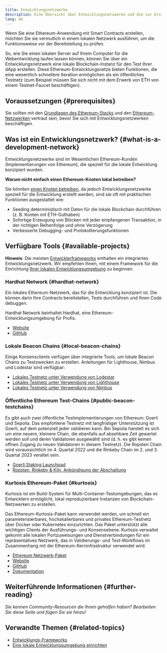 ```yaml
---
title: Entwicklungsnetzwerke
description: Eine Übersicht über Entwicklungsnetzwerke und die zur Erstellung von Ethereum-Anwendungen verfügbaren Tools
lang: de
---
```


Wenn Sie eine Ethereum-Anwendung mit Smart Contracts erstellen, möchten Sie sie vermutlich in einem lokalen Netzwerk ausführen, um die Funktionsweise vor der Bereitstellung zu prüfen.

So, wie Sie einen lokalen Server auf Ihrem Computer für die Webentwicklung laufen lassen können, können Sie über ein Entwicklungsnetzwerk eine lokale Blockchain-Instanz für den Test Ihrer dApp erstellen. Diese Ethereum-Entwicklungsnetze bieten Funktionen, die eine wesentlich schnellere Iteration ermöglichen als ein öffentliches Testnetz (zum Beispiel müssen Sie sich nicht mit dem Erwerb von ETH von einem Testnet-Faucet beschäftigen).

## Voraussetzungen {#prerequisites}

Sie sollten mit den [Grundlagen des Ethereum-Stacks](/developers/docs/ethereum-stack/) und den [Ethereum-Netzwerken](/developers/docs/networks/) vertraut sein, bevor Sie sich mit Entwicklungsnetzwerken beschäftigen.

## Was ist ein Entwicklungsnetzwerk? {#what-is-a-development-network}

Entwicklungsnetzwerke sind im Wesentlichen Ethereum-Kunden (Implementierungen von Ethereum), die speziell für die lokale Entwicklung konzipiert wurden.

**Warum nicht einfach einen Ethereum-Knoten lokal betreiben?**

Sie _könnten_ [einen Knoten betreiben](/developers/docs/nodes-and-clients/#running-your-own-node), da jedoch Entwicklungsnetzwerke speziell für die Entwicklung erstellt werden, sind sie oft mit praktischen Funktionen ausgestattet wie:

- Seeding deterministisch mit Daten für die lokale Blockchain durchführen (z. B. Konten mit ETH-Guthaben)
- Sofortige Erzeugung von Blöcken mit jeder empfangenen Transaktion, in der richtigen Reihenfolge und ohne Verzögerung
- Verbesserte Debugging- und Protokollierungsfunktionen

## Verfügbare Tools {#available-projects}

**Hinweis**: Die meisten [Entwicklerframeworks](/developers/docs/frameworks/) enthalten ein integriertes Entwicklungsnetzwerk. Wir empfehlen Ihnen, mit einem Framework für die Einrichtung [Ihrer lokalen Entwicklungsumgebung](/developers/local-environment/) zu beginnen.

### Hardhat Network {#hardhat-network}

Ein lokales Ethereum-Netzwerk, das für die Entwicklung konzipiert ist. Die können darin Ihre Contracts bereitstellen, Tests durchführen und Ihren Code debuggen.

Hardhat Network beinhaltet Hardhat, eine Ethereum-Entwicklungsumgebung für Profis.

- [Website](https://hardhat.org/)
- [GitHub](https://github.com/nomiclabs/hardhat)

### Lokale Beacon Chains {#local-beacon-chains}

Einige Konsensclients verfügen über integrierte Tools, um lokale Beacon Chains zu Testzwecken zu erstellen. Anleitungen für Lighthouse, Nimbus und Lodestar sind verfügbar:

- [Lokales Testnetz unter Verwendung von Lodestar](https://chainsafe.github.io/lodestar/usage/local/)
- [Lokales Testnetz unter Verwendung von Lighthouse](https://lighthouse-book.sigmaprime.io/setup.html#local-testnets)
- [Lokales Testnetz unter Verwendung von Nimbus](https://github.com/status-im/nimbus-eth1/blob/master/fluffy/docs/local_testnet.md)

### Öffentliche Ethereum Test-Chains {#public-beacon-testchains}

Es gibt auch zwei öffentliche Testimplementierungen von Ethereum: Goerli und Sepolia. Das empfohlene Testnetz mit langfristiger Unterstützung ist Goerli, auf dem potenziell jeder validieren kann. Bei Sepolia handelt es sich um eine neuere, kleinere Chain, die ebenfalls auf absehbare Zeit gewartet werden soll und deren Validatoren ausgewählt sind (d. h. es gibt keinen offnen Zugang zu neuen Validatoren in diesem Testnetz). Die Ropsten Chain wird voraussichtlich im 4. Quartal 2022 und die Rinkeby Chain im 2. und 3. Quartal 2023 veraltet sein.

- [Goerli Staking Launchpad](https://goerli.launchpad.ethereum.org/)
- [Ropsten, Rinkeby & Kiln, Ankündigung der Abschaltung](https://blog.ethereum.org/2022/06/21/testnet-deprecation)

### Kurtosis Ethereum-Paket {#kurtosis}

Kurtosis ist ein Build-System für Multi-Container-Testumgebungen, das es Entwicklern ermöglicht, lokal reproduzierbare Instanzen von Blockchain-Netzwerken zu erstellen.

Das Ethereum-Kurtosis-Paket kann verwendet werden, um schnell ein parameterisierbares, hochskalierbares und privates Ethereum-Testnetz über Docker oder Kubernetes einzurichten. Das Paket unterstützt alle wichtigen Clients der Ausführungs- und Konsensebene. Kurtosis verwaltet gekonnt alle lokalen Portzuweisungen und Dienstverbindungen für ein repräsentatives Netzwerk, das in Validierungs- und Test-Workflows im Zusammenhang mit der Ethereum-Kerninfrastruktur verwendet wird.

- [Ethereum Netzwerk-Paket](https://github.com/kurtosis-tech/ethereum-package)
- [Website](https://www.kurtosis.com/)
- [GitHub](https://github.com/kurtosis-tech/kurtosis)
- [Dokumentation](https://docs.kurtosis.com/)

## Weiterführende Informationen {#further-reading}

_Sie kennen Community-Resourcen die Ihnen geholfen haben? Bearbeiten Sie diese Seite und fügen Sie sie hinzu!_

## Verwandte Themen {#related-topics}

- [Entwicklungs-Frameworks](/developers/docs/frameworks/)
- [Eine lokale Entwicklungsumgebung einrichten](/developers/local-environment/)
